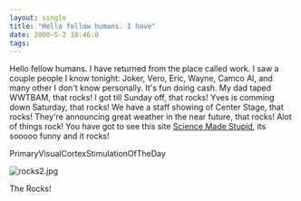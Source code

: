 ```yaml
---
layout: single
title: "Hello fellow humans. I have"
date: 2000-5-2 18:46:0
tags: 
---
```


Hello fellow humans. I have returned from the place called work. I saw a couple people I know tonight: Joker, Vero, Eric, Wayne, Camco Al, and many other I don't know personally. It's fun doing cash. My dad taped WWTBAM, that rocks! I got till Sunday off, that rocks! Yves is comming down Saturday, that rocks! We have a staff showing of Center Stage, that rocks! They're announcing great weather in the near future, that rocks! Alot of things rock! You have got to see this site [Science Made Stupid][1], its sooooo funny and it rocks!




PrimaryVisualCortexStimulationOfTheDay

![rocks2.jpg][2]



The Rocks!



   [1]: http://www.moonboy.com/sms/index.htm
   [2]: rocks2.jpg
